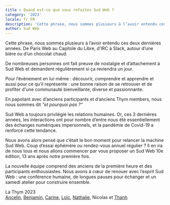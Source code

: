 ```yaml
---
title : Quand est-ce que vous refaites Sud Web ?
category: '2023'
locale: fr_FR
description: 'Cette phrase, nous sommes plusieurs à l’avoir entendu ces deux dernières années. Un retour de Sud Web, et si... et pourquoi pas ?'
author: Sud Web
---
```

Cette phrase, nous sommes plusieurs à l’avoir entendu ces deux dernières années. De Paris Web au Capitole du Libre, d'IRC à Slack, autour d’une bière ou d’un chocolat chaud.

De nombreuses personnes ont fait preuve de nostalgie et d’attachement à Sud Web et demandent régulièrement si ça reviendra un jour.

Pour l’évènement en lui-même : découvrir, comprendre et apprendre et aussi pour ce qu’il représente : une bonne raison de se retrouver et de profiter d'une communauté bienveillante, diverse et passionnante.

En papotant avec d’anciens participants et d’anciens Thym members, nous nous sommes dit *“et pourquoi pas ?”*

Sud Web a toujours privilégié les relations humaines. Or, ces 3 dernières années, les interactions ont pour nombre d’entre nous été essentiellement des échanges numériques impersonnels, et la pandémie de Covid-19 a renforcé cette tendance.

Nous avons alors pensé que c’était le bon moment pour relancer la machine Sud Web. Coup d’essai éphémère ou rendez-vous annuel régulier ? Il en ira de nous tous et nous allons commencer par vous proposer un Sud Web 10e édition, 13 ans après notre première fois.

La nouvelle équipe comprend des anciens de la première heure et des participants enthousiastes. Nous avons à cœur de renouer avec l’esprit Sud Web : une conférence humaine, de longues pauses pour échanger et un samedi atelier pour construire ensemble.

La Thym 2023   
[Ancelin](https://www.linkedin.com/in/ancelin-tran-609a6144/), [Benjamin](https://mastodon.xyz/@mab), [Carine](https://piaille.fr/@CarineSobisiak), [Loïc](https://loic.mathaud.fr/), [Nathalie](https://www.linkedin.com/in/nathalie-rosenberg-086408193/), Nicolas et [Thanh](https://mamot.fr/@thanh)
